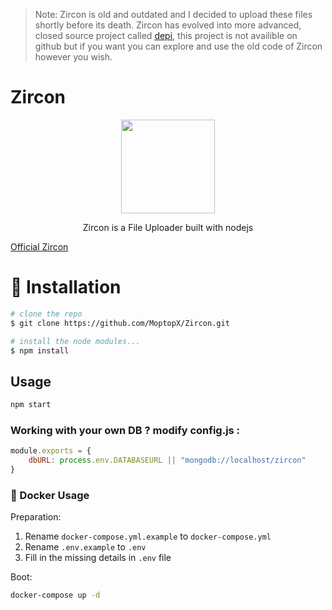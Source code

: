 > Note: Zircon is old and outdated and I decided to upload these files shortly before its death. Zircon has evolved into more advanced, closed source project called [depi](https://www.depi.xyz/), this project is not availible on github but if you want you can explore and use the old code of Zircon however you wish.

# Zircon

<p align="center">
  <img width="150" height="150" src="https://i.imgur.com/1n0YVaA.png"> </br>
  <p align="center">
  Zircon is a File Uploader built with nodejs
</p>


[Official Zircon](http://Zircon.xyz/)

# :floppy_disk: Installation

```bash
# clone the repo
$ git clone https://github.com/MoptopX/Zircon.git

# install the node modules...
$ npm install
```

## Usage
```bash
npm start
```

### Working with your own DB ? modify config.js :
```javascript
module.exports = {
    dbURL: process.env.DATABASEURL || "mongodb://localhost/zircon"
}
```

### :whale: Docker Usage

Preparation:

1. Rename `docker-compose.yml.example` to `docker-compose.yml`
2. Rename `.env.example` to `.env`
3. Fill in the missing details in `.env` file

Boot:
```bash
docker-compose up -d
```
